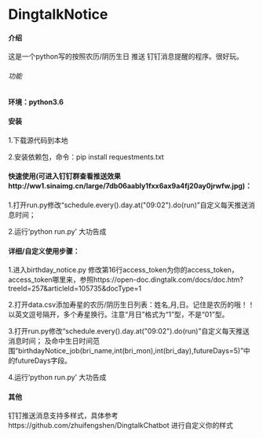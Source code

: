 # DingtalkNotice
#### 介绍
这是一个python写的按照农历/阴历生日 推送 钉钉消息提醒的程序。很好玩。
###### 功能 

#### 环境：python3.6

#### 安装
1.下载源代码到本地

2.安装依赖包，命令：pip install requestments.txt

#### 快速使用(可进入钉钉群查看推送效果http://ww1.sinaimg.cn/large/7db06aably1fxx6ax9a4fj20ay0jrwfw.jpg)：
1.打开run.py修改“schedule.every().day.at("09:02").do(run)”自定义每天推送消息时间；
  
2.运行‘python run.py’  大功告成




#### 详细/自定义使用步骤：
1.进入birthday_notice.py 修改第16行access_token为你的access_token，access_token哪里来，参照https://open-doc.dingtalk.com/docs/doc.htm?treeId=257&articleId=105735&docType=1

2.打开data.csv添加寿星的农历/阴历生日列表：姓名,月,日。记住是农历的哦！！以英文逗号隔开，多个寿星换行。注意“月日”格式为“1”型，不是“01”型。

3.打开run.py修改“schedule.every().day.at("09:02").do(run)”自定义每天推送消息时间；
  及命中生日时间范围“birthdayNotice_job(bri_name,int(bri_mon),int(bri_day),futureDays=5)”中的futureDays字段。
  
4.运行‘python run.py’  大功告成
 
#### 其他
钉钉推送消息支持多样式，具体参考https://github.com/zhuifengshen/DingtalkChatbot 进行自定义你的样式
